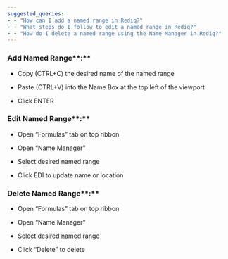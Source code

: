 ```yaml
---
suggested_queries:
- - "How can I add a named range in Rediq?"
- - "What steps do I follow to edit a named range in Rediq?"
- - "How do I delete a named range using the Name Manager in Rediq?"
---
```

### **Add Named Range****:**

* Copy (CTRL+C) the desired name of the named range
* Paste (CTRL+V) into the Name Box at the top left of the viewport

* Click ENTER

### **Edit Named Range****:**

* Open “Formulas” tab on top ribbon
* Open “Name Manager”
* Select desired named range

* Click EDI to update name or location

### **Delete Named Range****:**

* Open “Formulas” tab on top ribbon
* Open “Name Manager”
* Select desired named range

* Click “Delete” to delete